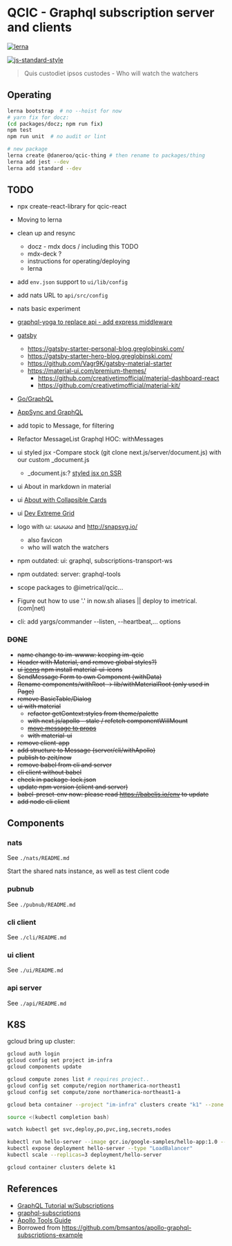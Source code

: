 # QCIC - Graphql subscription server and clients

[![lerna](https://img.shields.io/badge/maintained%20with-lerna-cc00ff.svg)](https://lernajs.io/)

[![js-standard-style](https://cdn.rawgit.com/feross/standard/master/badge.svg)](https://github.com/feross/standard)

> Quis custodiet ipsos custodes - Who will watch the watchers

## Operating

```bash
lerna bootstrap  # no --hoist for now
# yarn fix for docz:
(cd packages/docz; npm run fix)
npm test
npm run unit  # no audit or lint

# new package
lerna create @daneroo/qcic-thing # then rename to packages/thing
lerna add jest --dev
lerna add standard --dev

```

## TODO

- npx create-react-library for qcic-react
- Moving to lerna

- clean up and resync

  - docz - mdx docs / including this TODO
  - mdx-deck ?
  - instructions for operating/deploying
  - lerna

- add `env.json` support to `ui/lib/config`
- add nats URL to `api/src/config`
- nats basic experiment
- [graphql-yoga to replace api - add express middleware](https://oss.prisma.io/content/GraphQL-Yoga/01-Overview.html)
- [gatsby](https://next.gatsbyjs.org/docs/gatsby-starters/)

  - <https://gatsby-starter-personal-blog.greglobinski.com/>
  - <https://gatsby-starter-hero-blog.greglobinski.com/>
  - <https://github.com/Vagr9K/gatsby-material-starter>
  - <https://material-ui.com/premium-themes/>
    - <https://github.com/creativetimofficial/material-dashboard-react>
    - <https://github.com/creativetimofficial/material-kit/>

- [Go/GraphQL](https://outcrawl.com/go-graphql-realtime-chat/)
- [AppSync and GraphQL](https://andrewgriffithsonline.com/blog/serverless-websockets-on-aws/)
- add topic to Message, for filtering
- Refactor MessageList Graphql HOC: withMessages
- ui styled jsx
  -Compare stock (git clone next.js/server/document.js) with our custom \_document.js

  - \_document.js:? [styled jsx on SSR](https://github.com/zeit/styled-jsx#server-side-rendering)

- ui About in markdown in material
- ui [About with Collapsible Cards](https://material-ui-next.com/demos/cards/)
- ui [Dev Extreme Grid](https://devexpress.github.io/devextreme-reactive/react/grid/)
- logo with ω: ωωωω and <http://snapsvg.io/>
  - also favicon
  - who will watch the watchers
- npm outdated: ui: graphql, subscriptions-transport-ws
- npm outdated: server: graphql-tools
- scope packages to @imetrical/qcic...
- Figure out how to use '.' in now.sh aliases || deploy to imetrical.(com|net)
- cli: add yargs/commander --listen, --heartbeat,... options

### ~~DONE~~

- ~~name change to im-wwww: keeping im-qcic~~
- ~~Header with Material, and remove global styles?)~~
- ~~ui [icons](https://material-ui-next.com/getting-started/installation/) npm install material-ui-icons~~
- ~~SendMessage Form to own Component (withData)~~
- ~~Rename components/withRoot -> lib/withMaterialRoot (only used in Page)~~
- ~~remove BasicTable/Dialog~~
- ~~ui with material~~
  - ~~refactor getContext:styles from theme/palette~~
  - ~~with next.js/apollo - stale / refetch componentWillMount~~
  - ~~[move message to props](http://dev.apollodata.com/react/subscriptions.html#subscribe-to-more)~~
  - ~~with material-ui~~
- ~~remove client-app~~
- ~~add structure to Message (server/cli/withApollo)~~
- ~~publish to zeit/now~~
- ~~remove babel from cli and server~~
- ~~cli client without babel~~
- ~~check in package-lock.json~~
- ~~update npm version (client and server)~~
- ~~babel-preset-env now: please read <https://babeljs.io/env> to update~~
- ~~add node cli client~~

## Components

### nats

See `./nats/README.md`

Start the shared nats instance, as well as test client code

### pubnub

See `./pubnub/README.md`

### cli client

See `./cli/README.md`

### ui client

See `./ui/README.md`

### api server

See `./api/README.md`

## K8S

gcloud bring up cluster:

```bash
gcloud auth login
gcloud config set project im-infra
gcloud components update

gcloud compute zones list # requires project..
gcloud config set compute/region northamerica-northeast1
gcloud config set compute/zone northamerica-northeast1-a

gcloud beta container --project "im-infra" clusters create "k1" --zone "us-central1-a" --username "admin" --cluster-version "1.9.7-gke.0" --machine-type "n1-standard-1" --image-type "COS" --disk-size "100" --scopes "https://www.googleapis.com/auth/compute","https://www.googleapis.com/auth/devstorage.read_only","https://www.googleapis.com/auth/logging.write","https://www.googleapis.com/auth/monitoring","https://www.googleapis.com/auth/servicecontrol","https://www.googleapis.com/auth/service.management.readonly","https://www.googleapis.com/auth/trace.append" --num-nodes "1" --network "default" --enable-cloud-logging --enable-cloud-monitoring --subnetwork "default" --addons HorizontalPodAutoscaling,HttpLoadBalancing,KubernetesDashboard --enable-autorepair

source <(kubectl completion bash)

watch kubectl get svc,deploy,po,pvc,ing,secrets,nodes

kubectl run hello-server --image gcr.io/google-samples/hello-app:1.0 --port 8080
kubectl expose deployment hello-server --type "LoadBalancer"
kubectl scale --replicas=3 deployment/hello-server

gcloud container clusters delete k1
```

## References

- [GraphQL Tutorial w/Subscriptions](https://dev-blog.apollodata.com/tutorial-graphql-subscriptions-server-side-e51c32dc2951)
- [graphql-subscriptions](https://github.com/apollographql/graphql-subscriptions)
- [Apollo Tools Guide](http://dev.apollodata.com/tools/)
- Borrowed from <https://github.com/bmsantos/apollo-graphql-subscriptions-example>
